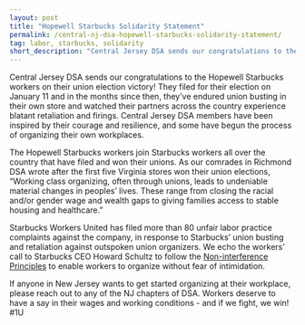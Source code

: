 ```yaml
---
layout: post 
title: "Hopewell Starbucks Solidarity Statement"
permalink: /central-nj-dsa-hopewell-starbucks-solidarity-statement/
tag: labor, starbucks, solidarity
short_description: "Central Jersey DSA sends our congratulations to the Hopewell Starbucks workers on their union election victory!"
---
```


Central Jersey DSA sends our congratulations to the Hopewell Starbucks workers on their union election victory! They filed for their election on January 11 and in the months since then, they’ve endured union busting in their own store and watched their partners across the country experience blatant retaliation and firings. Central Jersey DSA members have been inspired by their courage and resilience, and some have begun the process of organizing their own workplaces.

The Hopewell Starbucks workers join Starbucks workers all over the country that have filed and won their unions. As our comrades in Richmond DSA wrote after the first five Virginia stores won their union elections, “Working class organizing, often through unions, leads to undeniable material changes in peoples’ lives. These range from closing the racial and/or gender wage and wealth gaps to giving families access to stable housing and healthcare.” 

Starbucks Workers United has filed more than 80 unfair labor practice complaints against the company, in response to Starbucks’ union busting and retaliation against outspoken union organizers. We echo the workers’ call to Starbucks CEO Howard Schultz to follow the [Non-interference Principles](https://sbworkersunited.org/new-page-3) to enable workers to organize without fear of intimidation. 

If anyone in New Jersey wants to get started organizing at their workplace, please reach out to any of the NJ chapters of DSA. Workers deserve to have a say in their wages and working conditions - and if we fight, we win!  #1U

